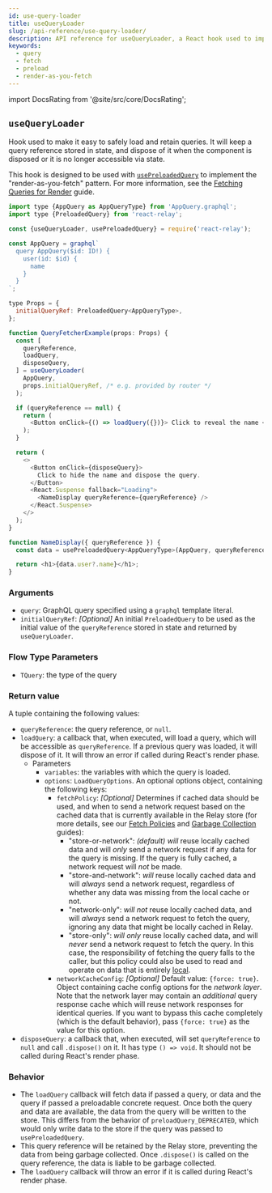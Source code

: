 ```yaml
---
id: use-query-loader
title: useQueryLoader
slug: /api-reference/use-query-loader/
description: API reference for useQueryLoader, a React hook used to imperatively fetch data for a query in response to a user event
keywords:
  - query
  - fetch
  - preload
  - render-as-you-fetch
---
```


import DocsRating from '@site/src/core/DocsRating';

## `useQueryLoader`

Hook used to make it easy to safely load and retain queries. It will keep a query reference stored in state, and dispose of it when the component is disposed or it is no longer accessible via state.

This hook is designed to be used with [`usePreloadedQuery`](../use-preloaded-query) to implement the "render-as-you-fetch" pattern. For more information, see the [Fetching Queries for Render](../../guided-tour/rendering/queries/) guide.

```js
import type {AppQuery as AppQueryType} from 'AppQuery.graphql';
import type {PreloadedQuery} from 'react-relay';

const {useQueryLoader, usePreloadedQuery} = require('react-relay');

const AppQuery = graphql`
  query AppQuery($id: ID!) {
    user(id: $id) {
      name
    }
  }
`;

type Props = {
  initialQueryRef: PreloadedQuery<AppQueryType>,
};

function QueryFetcherExample(props: Props) {
  const [
    queryReference,
    loadQuery,
    disposeQuery,
  ] = useQueryLoader(
    AppQuery,
    props.initialQueryRef, /* e.g. provided by router */
  );

  if (queryReference == null) {
    return (
      <Button onClick={() => loadQuery({})}> Click to reveal the name </Button>
    );
  }

  return (
    <>
      <Button onClick={disposeQuery}>
        Click to hide the name and dispose the query.
      </Button>
      <React.Suspense fallback="Loading">
        <NameDisplay queryReference={queryReference} />
      </React.Suspense>
    </>
  );
}

function NameDisplay({ queryReference }) {
  const data = usePreloadedQuery<AppQueryType>(AppQuery, queryReference);

  return <h1>{data.user?.name}</h1>;
}
```

### Arguments

* `query`: GraphQL query specified using a `graphql` template literal.
* `initialQueryRef`: _*[Optional]*_ An initial `PreloadedQuery` to be used as the initial value of the `queryReference` stored in state and returned by `useQueryLoader`.


### Flow Type Parameters

* `TQuery`: the type of the query

### Return value

A tuple containing the following values:

* `queryReference`: the query reference, or `null`.
* `loadQuery`: a callback that, when executed, will load a query, which will be accessible as `queryReference`. If a previous query was loaded, it will dispose of it. It will throw an error if called during React's render phase.
    * Parameters
        * `variables`: the variables with which the query is loaded.
        * `options`: `LoadQueryOptions`. An optional options object, containing the following keys:
            * `fetchPolicy`: _*[Optional]*_ Determines if cached data should be used, and when to send a network request based on the cached data that is currently available in the Relay store (for more details, see our [Fetch Policies](../../guided-tour/reusing-cached-data/fetch-policies) and [Garbage Collection](../../guided-tour/reusing-cached-data/presence-of-data) guides):
                * "store-or-network": _*(default)*_ *will* reuse locally cached data and will *only* send a network request if any data for the query is missing. If the query is fully cached, a network request will *not* be made.
                * "store-and-network": *will* reuse locally cached data and will *always* send a network request, regardless of whether any data was missing from the local cache or not.
                * "network-only": *will* *not* reuse locally cached data, and will *always* send a network request to fetch the query, ignoring any data that might be locally cached in Relay.
                * "store-only": *will* *only* reuse locally cached data, and will *never* send a network request to fetch the query. In this case, the responsibility of fetching the query falls to the caller, but this policy could also be used to read and operate on data that is entirely [local](../../guided-tour/updating-data/local-data-updates).
            * `networkCacheConfig`: *_[Optional]_* Default value: `{force: true}`. Object containing cache config options for the *network layer*. Note that the network layer may contain an *additional* query response cache which will reuse network responses for identical queries. If you want to bypass this cache completely (which is the default behavior), pass `{force: true}` as the value for this option.
* `disposeQuery`: a callback that, when executed, will set `queryReference` to `null` and call `.dispose()` on it. It has type `() => void`. It should not be called during React's render phase.

### Behavior

* The `loadQuery` callback will fetch data if passed a query, or data and the query if passed a preloadable concrete request. Once both the query and data are available, the data from the query will be written to the store. This differs from the behavior of `preloadQuery_DEPRECATED`, which would only write data to the store if the query was passed to `usePreloadedQuery`.
* This query reference will be retained by the Relay store, preventing the data from being garbage collected. Once `.dispose()` is called on the query reference, the data is liable to be garbage collected.
* The `loadQuery` callback will throw an error if it is called during React's render phase.

<DocsRating />
